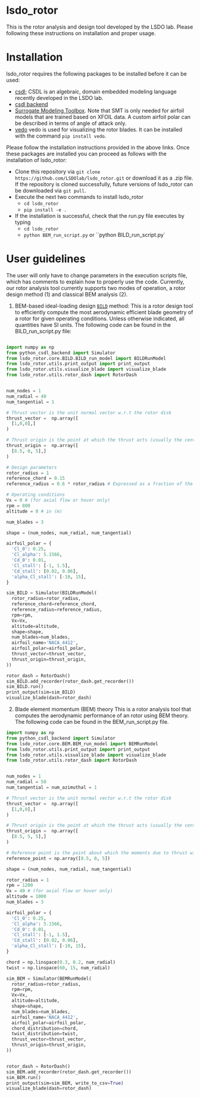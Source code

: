 # lsdo_rotor

This is the rotor analysis and design tool developed by the LSDO lab. Please following these instructions on installation and proper usage. 

# Installation 

lsdo_rotor requires the following packages to be installed before it can be used:

* [csdl](https://lsdolab.github.io/csdl/docs/tutorial/install); CSDL is an algebraic, domain embedded modeling language recently developed in the LSDO lab.
* [csdl backend](https://github.com/LSDOlab/python_csdl_backend)
* [Surrogate Modeling Toolbox](https://smt.readthedocs.io/en/latest/_src_docs/getting_started.html). Note that SMT is only needed for airfoil models that are trained based on XFOIL data. A custom airfoil polar can be described in terms of angle of attack only.
* [vedo](https://pypi.org/project/vedo/) vedo is used for visualizing the rotor blades. It can be installed with the command ```pip install vedo```.

Please follow the installation instructions provided in the above links. Once these packages are installed you can proceed as follows with the installation of lsdo_rotor:

* Clone this repository via ``git clone https://github.com/LSDOlab/lsdo_rotor.git`` or download it as a .zip file. If the repository is cloned successfully, future versions of lsdo_rotor can be downloaded via `git pull`.
* Execute the next two commands to install lsdo_rotor
  * ``cd lsdo_rotor``
  * ``pip install -e .``
* If the installation is successful, check that the run.py file executes by typing
  * ``cd lsdo_rotor``
  * ``python BEM_run_script.py`` or ``python BILD_run_script.py`
  
# User guidelines

The user will only have to change parameters in the execution scripts file, which has comments to explain how to properly use the code. Currently, our rotor analysis tool currently supports two modes of operation, a rotor design method (1) and classical BEM analysis (2).

1) BEM-based ideal-loading design [`BILD`](https://arc.aiaa.org/doi/abs/10.2514/6.2021-2598) method:
  This is a rotor design tool to efficiently compute the most aerodynamic efficient blade geometry of a rotor for given operating conditions. Unless otherwise indicated, all quantities have SI units. The following code can be found in the BILD_run_script.py file:
  ```python 

import numpy as np 
from python_csdl_backend import Simulator
from lsdo_rotor.core.BILD.BILD_run_model import BILDRunModel
from lsdo_rotor.utils.print_output import print_output
from lsdo_rotor.utils.visualize_blade import visualize_blade
from lsdo_rotor.utils.rotor_dash import RotorDash


num_nodes = 1
num_radial = 40
num_tangential = 1

# Thrust vector is the unit normal vector w.r.t the rotor disk
thrust_vector =  np.array([
    [1,0,0],]
)

# Thrust origin is the point at which the thrust acts (usually the center of the rotor disk)
thrust_origin =  np.array([
    [8.5, 0, 5],]
)

# Design parameters
rotor_radius = 1
reference_chord = 0.15
reference_radius = 0.6 * rotor_radius # Expressed as a fraction of the radius

# Operating conditions 
Vx = 0 # (for axial flow or hover only)
rpm = 800
altitude = 0 # in (m)

num_blades = 3

shape = (num_nodes, num_radial, num_tangential)

airfoil_polar = {
    'Cl_0': 0.25,
    'Cl_alpha': 5.1566,
    'Cd_0': 0.01,
    'Cl_stall': [-1, 1.5], 
    'Cd_stall': [0.02, 0.06],
    'alpha_Cl_stall': [-10, 15],
}

sim_BILD = Simulator(BILDRunModel(
    rotor_radius=rotor_radius,
    reference_chord=reference_chord,
    reference_radius=reference_radius,
    rpm=rpm,
    Vx=Vx,
    altitude=altitude,
    shape=shape,
    num_blades=num_blades,
    airfoil_name='NACA_4412',
    airfoil_polar=airfoil_polar,
    thrust_vector=thrust_vector,
    thrust_origin=thrust_origin,
))

rotor_dash = RotorDash()
sim_BILD.add_recorder(rotor_dash.get_recorder())
sim_BILD.run()
print_output(sim=sim_BILD)
visualize_blade(dash=rotor_dash)
```
 
  
2) Blade element momentum (BEM) theory
  This is a rotor analysis tool that computes the aerodynamic performance of an rotor using BEM theory. The following code can be found in the BEM_run_script.py file.
 
  ```python 
  import numpy as np 
from python_csdl_backend import Simulator
from lsdo_rotor.core.BEM.BEM_run_model import BEMRunModel
from lsdo_rotor.utils.print_output import print_output
from lsdo_rotor.utils.visualize_blade import visualize_blade
from lsdo_rotor.utils.rotor_dash import RotorDash


num_nodes = 1
num_radial = 50
num_tangential = num_azimuthal = 1

# Thrust vector is the unit normal vector w.r.t the rotor disk
thrust_vector =  np.array([
    [1,0,0],]
)

# Thrust origin is the point at which the thrust acts (usually the center of the rotor disk)
thrust_origin =  np.array([
    [8.5, 5, 5],]
)

# Reference point is the point about which the moments due to thrust will be computed
reference_point = np.array([8.5, 0, 5])

shape = (num_nodes, num_radial, num_tangential)

rotor_radius = 1
rpm = 1200
Vx = 40 # (for axial flow or hover only)
altitude = 1000
num_blades = 3

airfoil_polar = {
    'Cl_0': 0.25,
    'Cl_alpha': 5.1566,
    'Cd_0': 0.01,
    'Cl_stall': [-1, 1.5], 
    'Cd_stall': [0.02, 0.06],
    'alpha_Cl_stall': [-10, 15],
}

chord = np.linspace(0.3, 0.2, num_radial)
twist = np.linspace(60, 15, num_radial)

sim_BEM = Simulator(BEMRunModel(
    rotor_radius=rotor_radius,
    rpm=rpm,
    Vx=Vx,
    altitude=altitude,
    shape=shape,
    num_blades=num_blades,
    airfoil_name='NACA_4412',
    airfoil_polar=airfoil_polar,
    chord_distribution=chord,
    twist_distribution=twist,
    thrust_vector=thrust_vector,
    thrust_origin=thrust_origin,
))


rotor_dash = RotorDash()
sim_BEM.add_recorder(rotor_dash.get_recorder())
sim_BEM.run()
print_output(sim=sim_BEM, write_to_csv=True)
visualize_blade(dash=rotor_dash)

  ```

  
  

